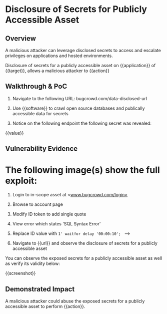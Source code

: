 # Disclosure of Secrets for Publicly Accessible Asset

## Overview

A malicious attacker can leverage disclosed secrets to access and escalate privileges on applications and hosted environments.

<!--
**Please replace text in each section below**

HTTPS not Available or HTTP by default on Login Page Vulnerability Report

Resources:

- <https://owasp.org/www-project-top-ten/2017/A3_2017-Sensitive_Data_Exposure

-->
Disclosure of secrets for a publicly accessible asset on {{application}} of {{target}}, allows a malicious attacker to {{action}}

## Walkthrough & PoC
<!--
Provide a step-by-step walkthrough on how to access the vulnerable injection point, and how to exploit the vulnerability.
Adding a dot-pointed walkthrough with relevant screenshots will speed triage time and result in faster rewards!

Example:

1. Browse to the URL <www.inscope.com/login>
1. Attempt to sign into the website using the login button
1. Observe the page running on HTTP as default

1. Run the following command on a machine with cURL installed
```bash
curl -I www.inscope.com/login
```
1. Observe the repsonse showing a 200 OK on the HTTP response

 -->

1. Navigate to the following URL: bugcrowd.com/data-disclosed-url

1. Use {{software}} to crawl open source databases and publically accessible data for secrets

1. Notice on the following endpoint the following secret was revealed:

{{value}}


## Vulnerability Evidence

<!-- 
Your submission MUST include evidence of the vulnerability and not be theoretical in nature.

This can include a cURL response from the website showing that HTTP is default or HTTPS is not avalible.

For exposed secrets for a publicly accessible asset, please include a screenshot of the data.
**DO NOT SAVE PII**
 -->

The following image(s) show the full exploit:
=======
1. Login to in-scope asset at <www.bugcrowd.com/login>
1. Browse to account page
1. Modify ID token to add single quote
1. View error which states 'SQL Syntax Error'
1. Replace ID value with `1' waitfor delay '00:00:10'; `
-->

1. Navigate to {{url}} and observe the disclosure of secrets for a publicly accessible asset

You can observe the exposed secrets for a publicly accessible asset as well as verify its validity below:

{{screenshot}}

## Demonstrated Impact
<!--
Demonstrating increased impact results in higher rewards! 

Sensitive data disclosure of secrets for assets can enable malicious attackers to attack and escalate privileges on API endpoints and application environments, they can then execute functions under the guise of an admin or user depending on the permissions of the secret

Attempt to abuse the exposed secrets for a publicly accessible asset to access sensitive data or sensitive functions that you control, but do not save or utilize the sensitive data in any way.
-->

A malicious attacker could abuse the exposed secrets for a publicly accessible asset to perform {{action}}.
